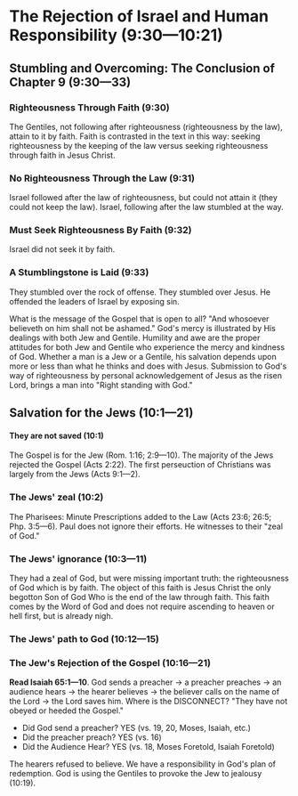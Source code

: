 # The Rejection of Israel and Human Responsibility (9:30—10:21)

## Stumbling and Overcoming: The Conclusion of Chapter 9 (9:30—33)

### Righteousness Through Faith (9:30)

The Gentiles, not following after righteousness (righteousness by the law), attain to it by faith. Faith is contrasted in the text in this way: seeking righteousness by the keeping of the law versus seeking righteousness through faith in Jesus Christ.

### No Righteousness Through the Law (9:31)

Israel followed after the law of righteousness, but could not attain it (they could not keep the law). Israel, following after the law stumbled at the way.

### Must Seek Righteousness By Faith (9:32)

Israel did not seek it by faith.

### A Stumblingstone is Laid (9:33)

They stumbled over the rock of offense. They stumbled over Jesus. He offended the leaders of Israel by exposing sin.

What is the message of the Gospel that is open to all? "And whosoever believeth on him shall not be ashamed." God's mercy is illustrated by His dealings with both Jew and Gentile. Humility and awe are the proper attitudes for both Jew and Gentile who experience the mercy and kindness of God. Whether a man is a Jew or a Gentile, his salvation depends upon more or less than what he thinks and does with Jesus. Submission to God's way of righteousness by personal acknowledgement of Jesus as the risen Lord, brings a man into "Right standing with God."

## Salvation for the Jews (10:1—21)

#### They are not saved (10:1)

The Gospel is for the Jew (Rom. 1:16; 2:9—10). The majority of the Jews rejected the Gospel (Acts 2:22). The first perseuction of Christians was largely from the Jews (Acts 9:1—2).

### The Jews' zeal (10:2)

The Pharisees: Minute Prescriptions added to the Law (Acts 23:6; 26:5; Php. 3:5—6). Paul does not ignore their efforts. He witnesses to their "zeal of God."

### The Jews' ignorance (10:3—11)

They had a zeal of God, but were missing important truth: the righteousness of God which is by faith. The object of this faith is Jesus Christ the only begotton Son of God Who is the end of the law through faith. This faith comes by the Word of God and does not require ascending to heaven or hell first, but is already nigh.

### The Jews' path to God (10:12—15)

### The Jew's Rejection of the Gospel (10:16—21)

**Read Isaiah 65:1—10**. God sends a preacher -> a preacher preaches -> an audience hears -> the hearer believes -> the believer calls on the name of the Lord -> the Lord saves him. Where is the DISCONNECT? "They have not obeyed or heeded the Gospel."

- Did God send a preacher? YES (vs. 19, 20, Moses, Isaiah, etc.)
- Did the preacher preach? YES (vs. 16)
- Did the Audience Hear? YES (vs. 18, Moses Foretold, Isaiah Foretold)

The hearers refused to believe. We have a responsibility in God's plan of redemption. God is using the Gentiles to provoke the Jew to jealousy (10:19).
